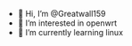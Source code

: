 - 👋 Hi, I’m @Greatwall159
- 👀 I’m interested in openwrt
- 🌱 I’m currently learning linux


<!---
Greatwall159/Greatwall159 is a ✨ special ✨ repository because its `README.md` (this file) appears on your GitHub profile.
You can click the Preview link to take a look at your changes.
--->
